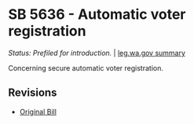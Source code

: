 # SB 5636 - Automatic voter registration
*Status: Prefiled for introduction.* | [leg.wa.gov summary](https://app.leg.wa.gov/billsummary?BillNumber=5636&Year=2021)

Concerning secure automatic voter registration.

## Revisions
* [Original Bill](1/)